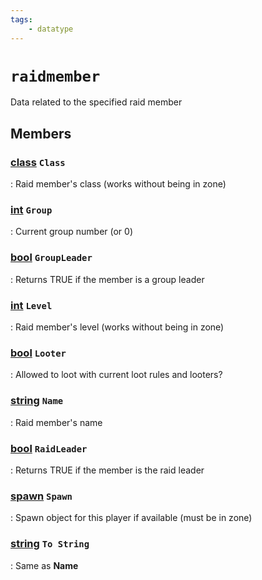 ```yaml
---
tags:
    - datatype
---
```

# `raidmember`

Data related to the specified raid member

## Members

### [class][class] `Class`

:   Raid member's class (works without being in zone)

### [int][int] `Group`

:   Current group number (or 0)

### [bool][bool] `GroupLeader`

:   Returns TRUE if the member is a group leader

### [int][int] `Level`

:   Raid member's level (works without being in zone)

### [bool][bool] `Looter`

:   Allowed to loot with current loot rules and looters?

### [string][string] `Name`

:   Raid member's name

### [bool][bool] `RaidLeader`

:   Returns TRUE if the member is the raid leader

### [spawn][spawn] `Spawn`

:   Spawn object for this player if available (must be in zone)

### [string][string] `To String`

:   Same as **Name**

[int]: datatype-int.md
[string]: datatype-string.md
[achievementobj]: datatype-achievementobj.md
[bool]: datatype-bool.md
[time]: datatype-time.md
[achievement]: datatype-achievement.md
[achievementcat]: datatype-achievementcat.md
[altability]: datatype-altability.md
[spell]: ../data-types/datatype-spell.md
[bandolieritem]: #bandolieritem-datatype
[int64]: datatype-int64.md
[timestamp]: datatype-timestamp.md
[float]: datatype-float.md
[buff]: datatype-buff.md
[spawn]: datatype-spawn.md
[auratype]: datatype-auratype.md
[item]: datatype-item.md
[worldlocation]: datatype-worldlocation.md
[ticks]: datatype-ticks.md
[fellowship]: datatype-fellowship.md
[strinrg]: datatype-string.md
[xtarget]: datatype-xtarget.md
[dzmember]: datatype-dzmember.md
[window]: datatype-window.md
[zone]: datatype-zone.md
[fellowshipmember]: datatype-fellowshipmember.md
[class]: datatype-class.md
[heading]: datatype-heading.md
[ground]: datatype-ground.md
[inifile]: datatype-inifile.md
[inifilesection]: datatype-inifilesection.md
[inifilesectionkey]: datatype-inifilesectionkey.md
[double]: datatype-double.md
[invslot]: datatype-invslot.md
[augtype]: datatype-augtype.md
[itemspell]: datatype-itemspell.md
[evolving]: datatype-evolving.md
[keyringitem]: datatype-keyringitem.md
[raidmember]: datatype-raidmember.md

